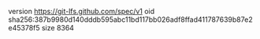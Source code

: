 version https://git-lfs.github.com/spec/v1
oid sha256:387b9980d140dddb595abc11bd117bb026adf8ffad411787639b87e2e45378f5
size 8364
